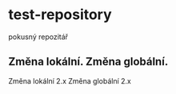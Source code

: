 # test-repository
pokusný repozitář

Změna lokální.
Změna globální.
----------------

Změna lokální 2.x
Změna globální 2.x
